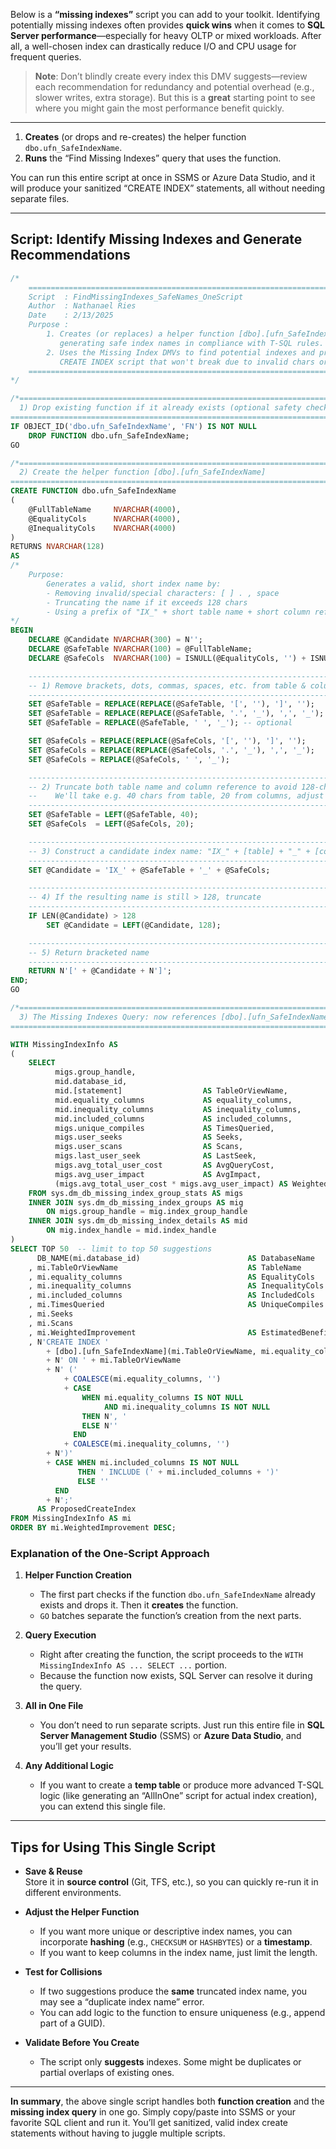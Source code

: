 Below is a **“missing indexes”** script you can add to your toolkit. Identifying potentially missing indexes often provides **quick wins** when it comes to **SQL Server performance**—especially for heavy OLTP or mixed workloads. After all, a well-chosen index can drastically reduce I/O and CPU usage for frequent queries.
> **Note**: Don’t blindly create every index this DMV suggests—review each recommendation for redundancy and potential overhead (e.g., slower writes, extra storage). But this is a **great** starting point to see where you might gain the most performance benefit quickly.
---
1. **Creates** (or drops and re-creates) the helper function `dbo.ufn_SafeIndexName`.  
2. **Runs** the “Find Missing Indexes” query that uses the function.  

You can run this entire script at once in SSMS or Azure Data Studio, and it will produce your sanitized “CREATE INDEX” statements, all without needing separate files.

---

## Script: Identify Missing Indexes and Generate Recommendations

```sql
/*
    ================================================================================
    Script  : FindMissingIndexes_SafeNames_OneScript
    Author  : Nathanael Ries
    Date    : 2/13/2025
    Purpose :
        1. Creates (or replaces) a helper function [dbo].[ufn_SafeIndexName] for 
           generating safe index names in compliance with T-SQL rules.
        2. Uses the Missing Index DMVs to find potential indexes and produce a 
           CREATE INDEX script that won't break due to invalid chars or length.
    ================================================================================
*/

/*=============================================================================
  1) Drop existing function if it already exists (optional safety check)
=============================================================================*/
IF OBJECT_ID('dbo.ufn_SafeIndexName', 'FN') IS NOT NULL
    DROP FUNCTION dbo.ufn_SafeIndexName;
GO

/*=============================================================================
  2) Create the helper function [dbo].[ufn_SafeIndexName]
=============================================================================*/
CREATE FUNCTION dbo.ufn_SafeIndexName
(
    @FullTableName     NVARCHAR(4000),
    @EqualityCols      NVARCHAR(4000),
    @InequalityCols    NVARCHAR(4000)
)
RETURNS NVARCHAR(128)
AS
/*
    Purpose:
        Generates a valid, short index name by:
        - Removing invalid/special characters: [ ] . , space
        - Truncating the name if it exceeds 128 chars
        - Using a prefix of "IX_" + short table name + short column reference
*/
BEGIN
    DECLARE @Candidate NVARCHAR(300) = N''; 
    DECLARE @SafeTable NVARCHAR(100) = @FullTableName;
    DECLARE @SafeCols  NVARCHAR(100) = ISNULL(@EqualityCols, '') + ISNULL(@InequalityCols, '');

    --------------------------------------------------------------------------------
    -- 1) Remove brackets, dots, commas, spaces, etc. from table & column strings
    --------------------------------------------------------------------------------
    SET @SafeTable = REPLACE(REPLACE(@SafeTable, '[', ''), ']', '');
    SET @SafeTable = REPLACE(REPLACE(@SafeTable, '.', '_'), ',', '_');
    SET @SafeTable = REPLACE(@SafeTable, ' ', '_'); -- optional

    SET @SafeCols = REPLACE(REPLACE(@SafeCols, '[', ''), ']', '');
    SET @SafeCols = REPLACE(REPLACE(@SafeCols, '.', '_'), ',', '_');
    SET @SafeCols = REPLACE(@SafeCols, ' ', '_');

    --------------------------------------------------------------------------------
    -- 2) Truncate both table name and column reference to avoid 128-char limit
    --    We'll take e.g. 40 chars from table, 20 from columns, adjust as needed.
    --------------------------------------------------------------------------------
    SET @SafeTable = LEFT(@SafeTable, 40); 
    SET @SafeCols  = LEFT(@SafeCols, 20);

    --------------------------------------------------------------------------------
    -- 3) Construct a candidate index name: "IX_" + [table] + "_" + [cols]
    --------------------------------------------------------------------------------
    SET @Candidate = 'IX_' + @SafeTable + '_' + @SafeCols;

    --------------------------------------------------------------------------------
    -- 4) If the resulting name is still > 128, truncate
    --------------------------------------------------------------------------------
    IF LEN(@Candidate) > 128
        SET @Candidate = LEFT(@Candidate, 128);

    --------------------------------------------------------------------------------
    -- 5) Return bracketed name
    --------------------------------------------------------------------------------
    RETURN N'[' + @Candidate + N']';
END;
GO

/*=============================================================================
  3) The Missing Indexes Query: now references [dbo].[ufn_SafeIndexName]
=============================================================================*/

WITH MissingIndexInfo AS
(
    SELECT 
          migs.group_handle,
          mid.database_id,
          mid.[statement]                  AS TableOrViewName,
          mid.equality_columns             AS equality_columns,
          mid.inequality_columns           AS inequality_columns,
          mid.included_columns             AS included_columns,
          migs.unique_compiles             AS TimesQueried,
          migs.user_seeks                  AS Seeks,
          migs.user_scans                  AS Scans,
          migs.last_user_seek              AS LastSeek,
          migs.avg_total_user_cost         AS AvgQueryCost,
          migs.avg_user_impact             AS AvgImpact,
          (migs.avg_total_user_cost * migs.avg_user_impact) AS WeightedImprovement
    FROM sys.dm_db_missing_index_group_stats AS migs
    INNER JOIN sys.dm_db_missing_index_groups AS mig
        ON migs.group_handle = mig.index_group_handle
    INNER JOIN sys.dm_db_missing_index_details AS mid
        ON mig.index_handle = mid.index_handle
)
SELECT TOP 50  -- limit to top 50 suggestions
      DB_NAME(mi.database_id)                        AS DatabaseName
    , mi.TableOrViewName                             AS TableName
    , mi.equality_columns                            AS EqualityCols
    , mi.inequality_columns                          AS InequalityCols
    , mi.included_columns                            AS IncludedCols
    , mi.TimesQueried                                AS UniqueCompiles
    , mi.Seeks
    , mi.Scans
    , mi.WeightedImprovement                         AS EstimatedBenefit
    , N'CREATE INDEX '
        + [dbo].[ufn_SafeIndexName](mi.TableOrViewName, mi.equality_columns, mi.inequality_columns)
        + N' ON ' + mi.TableOrViewName
        + N' ('
            + COALESCE(mi.equality_columns, '')
            + CASE 
                WHEN mi.equality_columns IS NOT NULL 
                     AND mi.inequality_columns IS NOT NULL 
                THEN N', '
                ELSE N''
              END
            + COALESCE(mi.inequality_columns, '')
        + N')'
        + CASE WHEN mi.included_columns IS NOT NULL 
               THEN ' INCLUDE (' + mi.included_columns + ')'
               ELSE ''
          END
        + N';'
      AS ProposedCreateIndex
FROM MissingIndexInfo AS mi
ORDER BY mi.WeightedImprovement DESC;
```

### Explanation of the One-Script Approach

1. **Helper Function Creation**  
   - The first part checks if the function `dbo.ufn_SafeIndexName` already exists and drops it. Then it **creates** the function.  
   - `GO` batches separate the function’s creation from the next parts.

2. **Query Execution**  
   - Right after creating the function, the script proceeds to the `WITH MissingIndexInfo AS ... SELECT ...` portion.  
   - Because the function now exists, SQL Server can resolve it during the query.

3. **All in One File**  
   - You don’t need to run separate scripts. Just run this entire file in **SQL Server Management Studio** (SSMS) or **Azure Data Studio**, and you’ll get your results.

4. **Any Additional Logic**  
   - If you want to create a **temp table** or produce more advanced T-SQL logic (like generating an “AllInOne” script for actual index creation), you can extend this single file.  

---

## Tips for Using This Single Script

- **Save & Reuse**  
  Store it in **source control** (Git, TFS, etc.), so you can quickly re-run it in different environments.
  
- **Adjust the Helper Function**  
  - If you want more unique or descriptive index names, you can incorporate **hashing** (e.g., `CHECKSUM` or `HASHBYTES`) or a **timestamp**.  
  - If you want to keep columns in the index name, just limit the length.  

- **Test for Collisions**  
  - If two suggestions produce the **same** truncated index name, you may see a “duplicate index name” error.  
  - You can add logic to the function to ensure uniqueness (e.g., append part of a GUID).

- **Validate Before You Create**  
  - The script only **suggests** indexes. Some might be duplicates or partial overlaps of existing ones.

---

**In summary**, the above single script handles both **function creation** and the **missing index query** in one go. Simply copy/paste into SSMS or your favorite SQL client and run it. You’ll get sanitized, valid index create statements without having to juggle multiple scripts.
